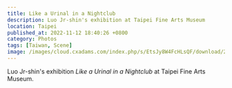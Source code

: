 ```yaml
---
title: Like a Urinal in a Nightclub
description: Luo Jr-shin's exhibition at Taipei Fine Arts Museum
location: Taipei
published_at: 2022-11-12 18:40:26 +0800
category: Photos
tags: [Taiwan, Scene]
image: /images/cloud.cxadams.com/index.php/s/EtsJy8W4FcHLsQF/download/20211127-1445_Taipei_TFAM_L1007737-0.jpg
---
```


Luo Jr-shin's exhibition *Like a Urinal in a Nightclub* at Taipei Fine Arts
Museum.
